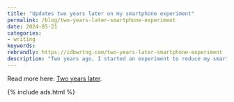 ```yaml
---
title: "Updates two years later on my smartphone experiment"
permalink: /blog/two-years-later-smartphone-experiment
date: 2024-05-21
categories:
- writing
keywords: 
rebrandly: https://idbwrtng.com/two-years-later-smartphone-experiment
description: "Two years ago, I started an experiment to reduce my smartphone usage. While I've reverted to using my smartphone regularly, I've learned a lot along the way. I've realized there's an inverse relationship between book reading and phone usage, and I've made a conscious effort to prioritize reading more books, especially with the reinforcement of book clubs. I've also accepted that while smartphones are necessary, it's the constant notifications that contribute to anxiety. By removing most social media and news apps, I've switched to a pull model for information, reducing my stress levels."
---
```


Read more here: [Two years later](/smartphones/updates-two-years-later.html).

{% include ads.html %}

